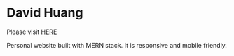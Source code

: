 # David Huang

Please visit  <a href='http://www.davidhuang620.com' className="link black hover-bg-light-blue f3 b"> HERE</a>

Personal website built with MERN stack. It is responsive and mobile friendly.
